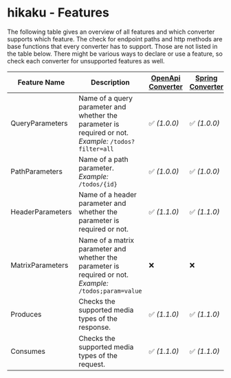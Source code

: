 # hikaku - Features

The following table gives an overview of all features and which converter supports which feature.
The check for endpoint paths and http methods are base functions that every converter has to support. Those are not listed in the table below.
There might be various ways to declare or use a feature, so check each converter for unsupported features as well. 

| Feature Name | Description | [OpenApi Converter](../openapi/README.md)| [Spring Converter](../spring/README.md) | [WADL Converter](../wadl/README.md) | [RAML Converter](../raml/README.md) | [JAX-RS Converter](../jax-rs/README.md) |
| --- | --- | --- | --- | --- | --- | --- |
| QueryParameters | Name of a query parameter and whether the parameter is required or not. _Example:_ `/todos?filter=all`| ✅ _(1.0.0)_ | ✅ _(1.0.0)_ | ✅ _(1.1.0)_ | ✅ _(2.0.0)_ | ✅ _(2.1.0)_ |
| PathParameters | Name of a path parameter. _Example:_ `/todos/{id}`| ✅ _(1.0.0)_ | ✅ _(1.0.0)_ | ✅ _(1.1.0)_ | ✅ _(2.0.0)_ | ✅ _(2.1.0)_ |
| HeaderParameters | Name of a header parameter and whether the parameter is required or not. | ✅ _(1.1.0)_ | ✅ _(1.1.0)_ | ✅ _(1.1.0)_ | ✅ _(2.0.0)_ | ✅ _(2.1.0)_ |
| MatrixParameters | Name of a matrix parameter and whether the parameter is required or not. _Example:_ `/todos;param=value` | ❌ | ❌ | ❌ | ❌ | ❌ |
| Produces | Checks the supported media types of the response. | ✅ _(1.1.0)_ | ✅ _(1.1.0)_ | ✅ _(1.1.0)_ | ✅ _(2.0.0)_ | ✅ _(2.1.0)_ |
| Consumes | Checks the supported media types of the request. | ✅ _(1.1.0)_ | ✅ _(1.1.0)_ | ✅ _(1.1.0)_ | ✅ _(2.0.0)_ | ✅ _(2.1.0)_ |
